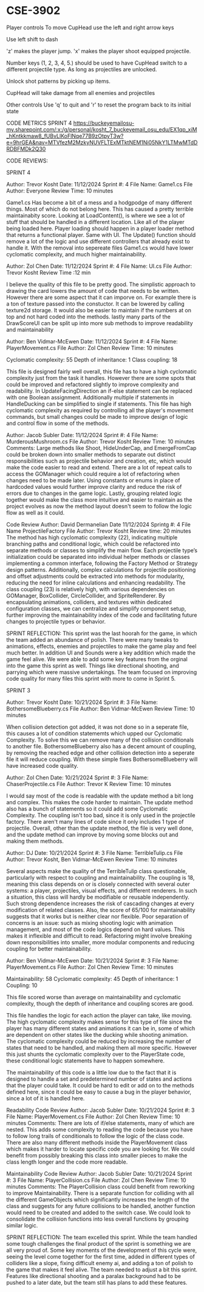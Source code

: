 # CSE-3902

Player controls
To move CupHead use the left and right arrow keys

Use left shift to dash

'z' makes the player jump.
'x' makes the player shoot equipped projectile.

Number keys (1, 2, 3, 4, 5.) should be used to have CupHead switch to a different projectile type.
As long as projectiles are unlocked.

Unlock shot patterns by picking up items.

CupHead will take damage from all enemies and projectiles

Other controls
Use 'q' to quit and 'r' to reset the program back to its initial state

CODE METRICS SPRINT 4
https://buckeyemailosu-my.sharepoint.com/:x:/g/personal/kosht_7_buckeyemail_osu_edu/EX1qp_xiM_hKntkkmaw8_fUBvLlKoFlNqe77B9zOtpyT3w?e=9hrGEA&nav=MTVfezM2MzkyNUVFLTExMTktNEM1Ni05NkY1LTMwMTdDRDBFMDk2Q30


CODE REVIEWS:

SPRINT 4

Author: Trevor Kosht
Date: 11/12/2024
Sprint #: 4
File Name: Game1.cs
File Author: Everyone
Review Time: 10 minutes

Game1.cs Has become a bit of a mess and a hodgpodge of many different things. Most of which do not belong here. This has caused a pretty terrible maintainabity score. Looking at LoadContent(), is where we see a lot of stuff that should be handled in a different location. Like all of the player being loaded here. Player loading should happen in a player loader method that returns a functional player. Same with UI. The Update() function should remove a lot of the logic and use different controllers that already exist to handle it. With the removal into sepereate files Game1.cs would have lower cyclomatic complexity, and much higher maintainability. 

Author: Zol Chen
Date: 11/12/2024
Sprint #: 4
File Name: UI.cs 
File Author: Trevor Kosht
Review Time :12 min

I believe the quality of this file to be pretty good. The simplistic approach to drawing the card lowers the amount of code that needs to be written. However there are some aspect that it can imporve on. For example there is a ton of texture passed into the constuctor. It can be lowered by calling texture2d storage. It would also be easier to maintain if the numbers at on top and not hard coded into the methods. lastly many parts of the DrawScoreUI can be split up into more sub methods to improve readability and maintainability


Author: Ben Vidmar-McEwen
Date: 11/12/2024
Sprint #: 4
File Name: PlayerMovement.cs
File Author: Zol Chen
Review Time: 10 minutes

Cyclomatic complexity: 55
Depth of inheritance: 1
Class coupling: 18

This file is designed fairly well overall, this file has to have a high cyclomatic complexity just from the task it handles. However there are some spots that could be improved and refactored slightly to improve complexity and readability. In UpdateFacingDirection an if-else statement can be replaced with one Boolean assignment. Additionally multiple if statements in HandleDucking can be simplified to single if statements. This file has high cyclomatic complexity as required by controlling all the player's movement commands, but small changes could be made to improve design of logic and control flow in some of the methods.

Author: Jacob Subler
Date: 11/12/2024
Sprint #: 4
File Name: MurderousMushroom.cs
File Author: Trevor Kosht
Review Time: 10 minutes
Comments: Large methods like Shoot, HideUnderCap, and EmergeFromCap could be broken down into smaller methods to separate out distinct responsibilities such as projectile behavior and creation, etc, which would make the code easier to read and extend. There are a lot of repeat calls to access the GOManager which could require a lot of refactoring when changes need to be made later. Using constants or enums in place of hardcoded values would further improve clarity and reduce the risk of errors due to changes in the game logic. Lastly, grouping related logic together  would make the class more intuitive and easier to maintain as the project evolves as now the method layout doesn't seem to follow the logic flow as well as it could.

Code Review
Author: David Dermanelian
Date 11/12/2024
Sprintg #: 4
File Name ProjectileFactory
File Author: Trevor Kosht
Review time: 20 minutes
The method has high cyclomatic complexity (22), indicating multiple branching paths and conditional logic, which could be refactored into separate methods or classes to simplify the main flow. Each projectile type’s initialization could be separated into individual helper methods or classes implementing a common interface, following the Factory Method or Strategy design patterns. Additionally, complex calculations for projectile positioning and offset adjustments could be extracted into methods for modularity, reducing the need for inline calculations and enhancing readability. The class coupling (23) is relatively high, with various dependencies on GOManager, BoxCollider, CircleCollider, and SpriteRenderer. By encapsulating animations, colliders, and textures within dedicated configuration classes, we can centralize and simplify component setup, further improving the maintainability index of the code and facilitating future changes to projectile types or behavior.

SPRINT REFLECTION:
This sprint was the last hoorah for the game, in which the team added an abundance of polish. There were many tweaks to animations, effects, enemies and projectiles to make the game play and feel much better. In addition UI and Sounds were a key addition which made the game feel alive. We were able to add some key features from the orginal into the game this sprint as well. Things like directional shooting, and parrying which were massive undertakings. The team focused on improving code quality for many files this sprint with more to come in Sprint 5. 

SPRINT 3

Author: Trevor Kosht
Date: 10/21/2024
Sprint #: 3
File Name: BothersomeBlueberry.cs
File Author: Ben Vidmar-McEwen
Review Time: 10 minutes

When collision detection got added, it was not done so in a seperate file, this causes a lot of condition statememts which upped our Cyclomatic Complexity. To solve this we can remove many of the collision conditionals to another file. 
BothersomeBlueberry also has a decent amount of coupling, by removing the reached edge and other collision detection into a seperate file it will reduce coupling. 
With these simple fixes BothersomeBlueberry will have increased code quality.

Author: Zol Chen
Date: 10/21/2024
Sprint #: 3
File Name: ChaserProjectile.cs
File Author: Trevor K
Review Time: 10 minutes

I would say most of the code is readable with the update method a bit long and complex. This makes the code harder to maintain. The update method also has a bunch of statements so it could add some Cyclomatic Complexity. The coupling isn't too bad, since it is only used in the projectile factory. There aren't many lines of code since it only includes 1 type of projectile. Overall, other than the update method, the file is very well done, and the update method can improve by moving some blocks out and making them methods.

Author: DJ
Date: 10/21/2024
Sprint #: 3
File Name: TerribleTulip.cs
File Author: Trevor Kosht, Ben Vidmar-McEwen
Review Time: 10 minutes

Several aspects make the quality of the TerribleTulip class questionable, particularly with respect to coupling and maintainability. The coupling is 18, meaning this class depends on or is closely connected with several outer systems: a player, projectiles, visual effects, and different renderers. In such a situation, this class will hardly be modifiable or reusable independently. Such strong dependence increases the risk of cascading changes at every modification of related classes. Also, the score of 65/100 for maintainability suggests that it works but is neither clear nor flexible. Poor separation of concerns is an issue: such as mixing shooting logic with animation management, and most of the code logics depend on hard values. This makes it inflexible and difficult to read. Refactoring might involve breaking down responsibilities into smaller, more modular components and reducing coupling for better maintainability.

Author: Ben Vidmar-McEwen
Date: 10/21/2024
Sprint #: 3
File Name: PlayerMovement.cs
File Author: Zol Chen
Review Time: 10 minutes

Maintainability: 58
Cyclomatic complexity: 45
Depth of inheritance: 1
Coupling: 10

This file scored worse than average on maintainability and cyclomatic complexity, though the depth of inheritance and coupling scores are good. 

This file handles the logic for each action the player can take, like moving. The high cyclomatic complexity makes sense for this type of file since the player has many different states and animations it can be in, some of which are dependent on other states like the ducking while shooting animation. The cyclomatic complexity could be reduced by increasing the number of states that need to be handled, and making them all more specific. However this just shunts the cyclomatic complexity over to the PlayerState code, these conditional logic statements have to happen somewhere. 

The maintainability of this code is a little low due to the fact that it is designed to handle a set and predetermined number of states and actions that the player could take. It could be hard to edit or add on to the methods defined here, since it could be easy to cause a bug in the player behavior, since a lot of it is handled here.

Readability Code Review
Author: Jacob Subler
Date: 10/21/2024
Sprint #: 3
File Name: PlayerMovement.cs
File Author: Zol Chen
Review Time: 10 minutes
Comments: There are lots of if/else statements, many of which are nested. This adds some complexity to reading the code because you have to follow long trails of conditionals to follow the logic of the class code. There are also many different methods inside the PlayerMovement class which makes it harder to locate specific code you are looking for. We could benefit from possibly breaking this class into smaller pieces to make the class length longer and the code more readable.


Maintainability Code Review
Author: Jacob Subler
Date: 10/21/2024
Sprint #: 3
File Name: PlayerCollision.cs
File Author: Zol Chen
Review Time: 10 minutes
Comments: The PlayerCollision class could benefit from reworking to improve Maintainability. There is a separate function for colliding with all the different GameObjects which significantly increases the length of the class and suggests for any future collisions to be handled, another function would need to be created and added to the switch case. We could look to consolidate the collision functions into less overall functions by grouping similar logic.


SPRINT REFLECTION:
The team excelled this sprint. While the team handled some tough challenges the final product of the sprint is something we are all very proud of. Some key moments of the development of this cycle were, seeing the level come together for the first time, added in different types of colliders like a slope, fixing difficult enemy ai, and adding a ton of polish to the game that makes it feel alive. 
The team needed to adjust a bit this sprint. Features like directional shooting and a paralax background had to be pushed to a later date, but the team still has plans to add these features. 
